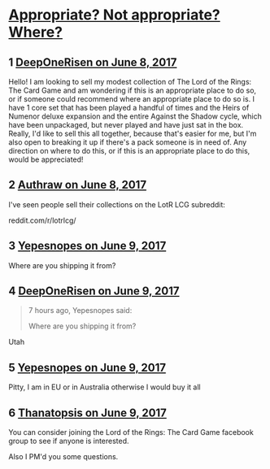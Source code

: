 # [Appropriate? Not appropriate? Where?](https://community.fantasyflightgames.com/topic/251720-appropriate-not-appropriate-where/)

## 1 [DeepOneRisen on June 8, 2017](https://community.fantasyflightgames.com/topic/251720-appropriate-not-appropriate-where/?do=findComment&comment=2827881)

Hello! I am looking to sell my modest collection of The Lord of the Rings: The Card Game and am wondering if this is an appropriate place to do so, or if someone could recommend where an appropriate place to do so is. I have 1 core set that has been played a handful of times and the Heirs of Numenor deluxe expansion and the entire Against the Shadow cycle, which have been unpackaged, but never played and have just sat in the box. Really, I'd like to sell this all together, because that's easier for me, but I'm also open to breaking it up if there's a pack someone is in need of. Any direction on where to do this, or if this is an appropriate place to do this, would be appreciated!

## 2 [Authraw on June 8, 2017](https://community.fantasyflightgames.com/topic/251720-appropriate-not-appropriate-where/?do=findComment&comment=2828001)

I've seen people sell their collections on the LotR LCG subreddit:

reddit.com/r/lotrlcg/

## 3 [Yepesnopes on June 9, 2017](https://community.fantasyflightgames.com/topic/251720-appropriate-not-appropriate-where/?do=findComment&comment=2828920)

Where are you shipping it from?

## 4 [DeepOneRisen on June 9, 2017](https://community.fantasyflightgames.com/topic/251720-appropriate-not-appropriate-where/?do=findComment&comment=2829305)

> 7 hours ago, Yepesnopes said:
> 
> Where are you shipping it from?

Utah

## 5 [Yepesnopes on June 9, 2017](https://community.fantasyflightgames.com/topic/251720-appropriate-not-appropriate-where/?do=findComment&comment=2829713)

Pitty, I am in EU or in Australia otherwise I would buy it all

## 6 [Thanatopsis on June 9, 2017](https://community.fantasyflightgames.com/topic/251720-appropriate-not-appropriate-where/?do=findComment&comment=2829851)

You can consider joining the Lord of the Rings: The Card Game facebook group to see if anyone is interested.

Also I PM'd you some questions.

